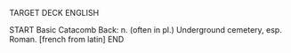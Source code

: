 TARGET DECK
ENGLISH

START
Basic
Catacomb
Back: n. (often in pl.) Underground cemetery, esp. Roman. [french from latin]
END
